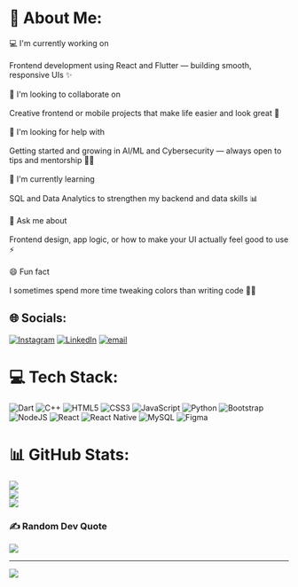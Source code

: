 # 💫 About Me:
💻 I'm currently working on<br><br>Frontend development using React and Flutter — building smooth, responsive UIs ✨<br><br>🤝 I'm looking to collaborate on<br><br>Creative frontend or mobile projects that make life easier and look great 🌈<br><br>🧠 I'm looking for help with<br><br>Getting started and growing in AI/ML and Cybersecurity — always open to tips and mentorship 🔐🤖<br><br>🌱 I'm currently learning<br><br>SQL and Data Analytics to strengthen my backend and data skills 📊<br><br>💬 Ask me about<br><br>Frontend design, app logic, or how to make your UI actually feel good to use ⚡<br><br>😄 Fun fact<br><br>I sometimes spend more time tweaking colors than writing code 🎨😂


## 🌐 Socials:
[![Instagram](https://img.shields.io/badge/Instagram-%23E4405F.svg?logo=Instagram&logoColor=white)](https://instagram.com/_.gowri_chavali._) [![LinkedIn](https://img.shields.io/badge/LinkedIn-%230077B5.svg?logo=linkedin&logoColor=white)](https://linkedin.com/in/gowrichavali2509) [![email](https://img.shields.io/badge/Email-D14836?logo=gmail&logoColor=white)](mailto:chavaligowri95@gmail.com) 

# 💻 Tech Stack:
![Dart](https://img.shields.io/badge/dart-%230175C2.svg?style=for-the-badge&logo=dart&logoColor=white) ![C++](https://img.shields.io/badge/c++-%2300599C.svg?style=for-the-badge&logo=c%2B%2B&logoColor=white) ![HTML5](https://img.shields.io/badge/html5-%23E34F26.svg?style=for-the-badge&logo=html5&logoColor=white) ![CSS3](https://img.shields.io/badge/css3-%231572B6.svg?style=for-the-badge&logo=css3&logoColor=white) ![JavaScript](https://img.shields.io/badge/javascript-%23323330.svg?style=for-the-badge&logo=javascript&logoColor=%23F7DF1E) ![Python](https://img.shields.io/badge/python-3670A0?style=for-the-badge&logo=python&logoColor=ffdd54) ![Bootstrap](https://img.shields.io/badge/bootstrap-%238511FA.svg?style=for-the-badge&logo=bootstrap&logoColor=white) ![NodeJS](https://img.shields.io/badge/node.js-6DA55F?style=for-the-badge&logo=node.js&logoColor=white) ![React](https://img.shields.io/badge/react-%2320232a.svg?style=for-the-badge&logo=react&logoColor=%2361DAFB) ![React Native](https://img.shields.io/badge/react_native-%2320232a.svg?style=for-the-badge&logo=react&logoColor=%2361DAFB) ![MySQL](https://img.shields.io/badge/mysql-4479A1.svg?style=for-the-badge&logo=mysql&logoColor=white) ![Figma](https://img.shields.io/badge/figma-%23F24E1E.svg?style=for-the-badge&logo=figma&logoColor=white)
# 📊 GitHub Stats:
![](https://github-readme-stats.vercel.app/api?username=Srigowri2509&theme=dark&hide_border=false&include_all_commits=false&count_private=false)<br/>
![](https://nirzak-streak-stats.vercel.app/?user=Srigowri2509&theme=dark&hide_border=false)<br/>
![](https://github-readme-stats.vercel.app/api/top-langs/?username=Srigowri2509&theme=dark&hide_border=false&include_all_commits=false&count_private=false&layout=compact)

### ✍️ Random Dev Quote
![](https://quotes-github-readme.vercel.app/api?type=horizontal&theme=radical)

---
[![](https://visitcount.itsvg.in/api?id=Srigowri2509&icon=0&color=0)](https://visitcount.itsvg.in)

<!-- Proudly created with GPRM ( https://gprm.itsvg.in ) -->
